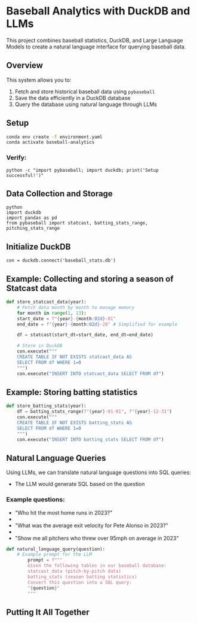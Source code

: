 # Baseball Analytics with DuckDB and LLMs

This project combines baseball statistics, DuckDB, and Large Language Models to create a natural language interface for querying baseball data.

## Overview

This system allows you to:
1. Fetch and store historical baseball data using `pybaseball`
2. Save the data efficiently in a DuckDB database
3. Query the database using natural language through LLMs

## Setup


```bash 
conda env create -f environment.yaml
conda activate baseball-analytics

```
### Verify:
```
python -c "import pybaseball; import duckdb; print('Setup successful!')"
```


## Data Collection and Storage

```
python
import duckdb
import pandas as pd
from pybaseball import statcast, batting_stats_range, pitching_stats_range
```

## Initialize DuckDB
```
con = duckdb.connect('baseball_stats.db')
```
## Example: Collecting and storing a season of Statcast data

```python
def store_statcast_data(year):
    # Fetch data month by month to manage memory
    for month in range(1, 13):
    start_date = f"{year}-{month:02d}-01"
    end_date = f"{year}-{month:02d}-28" # Simplified for example

    df = statcast(start_dt=start_date, end_dt=end_date)

    # Store in DuckDB
    con.execute("""
    CREATE TABLE IF NOT EXISTS statcast_data AS
    SELECT FROM df WHERE 1=0
    """)
    con.execute("INSERT INTO statcast_data SELECT FROM df")
```

## Example: Storing batting statistics


```python
def store_batting_stats(year):
    df = batting_stats_range(f"{year}-01-01", f"{year}-12-31")
    con.execute("""
    CREATE TABLE IF NOT EXISTS batting_stats AS
    SELECT FROM df WHERE 1=0
    """)
    con.execute("INSERT INTO batting_stats SELECT FROM df")
```

## Natural Language Queries

Using LLMs, we can translate natural language questions into SQL queries:

* The LLM would generate SQL based on the question
  
### Example questions:
  *  "Who hit the most home runs in 2023?"
  *  
  *  "What was the average exit velocity for Pete Alonso in 2023?"
  *  
  *  "Show me all pitchers who threw over 95mph on average in 2023"

``` python
def natural_language_query(question):
    # Example prompt for the LLM
        prompt = f"""
        Given the following tables in our baseball database:
        statcast_data (pitch-by-pitch data)
        batting_stats (season batting statistics)
        Convert this question into a SQL query:
        "{question}"
        """
```

## Putting It All Together





